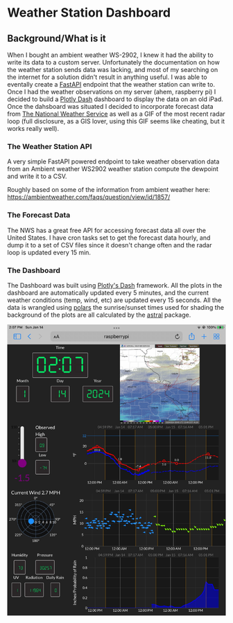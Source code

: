 # Weather Station Dashboard

## Background/What is it
When I bought an ambient weather WS-2902, I knew it had the ability to write its data to a custom server.  Unfortunately the documentation on how the weather station sends data was lacking, and most of my searching on the internet for a solution didn't result in anything useful.  I was able to eventally create a [FastAPI](https://fastapi.tiangolo.com/) endpoint that the weather station can write to.  Once I had the weather observations on my server (ahem, raspberry pi) I decided to build a [Plotly Dash](https://dash.plotly.com/) dashboard to display the data on an old iPad.  Once the dahsboard was situated I decided to incorporate forecast data from [The National Weather Service](https://www.weather.gov/documentation/services-web-api) as well as a GIF of the most recent radar loop (full disclosure, as a GIS lover, using this GIF seems like cheating, but it works really well).

### The Weather Station API
A very simple FastAPI powered endpoint to take weather observation data from an Ambient weather WS2902 weather station compute the dewpoint and write it to a CSV.

Roughly based on some of the information from ambient weather here: https://ambientweather.com/faqs/question/view/id/1857/

### The Forecast Data
The NWS has a great free API for accessing forecast data all over the United States.   I have cron tasks set to get the forecast data hourly, and dump it to a set of CSV files since it doesn't change often and the radar loop is updated every 15 min.

### The Dashboard
The Dashboard was built using [Plotly's Dash](https://dash.plotly.com/) framework.  All the plots in the dashboard are automatically updated every 5 minutes, and the current weather conditions (temp, wind, etc) are updated every 15 seconds.  All the data is wrangled using [polars](https://docs.pola.rs/) the sunrise/sunset times used for shading the background of the plots are all calculated by the [astral](https://astral.readthedocs.io/en/latest/) package. 

![Screenshot of the weather dashboard from a cold January afternoon](Weather_Dashboard.PNG "Brrrr that's chilly!")